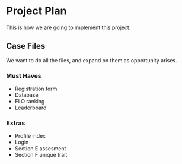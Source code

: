 # Project Plan
This is how we are going to implement this project. 

## Case Files
We want to do all the files, and expand on them as opportunity arises.

### Must Haves
- Registration form
- Database
- ELO ranking
- Leaderboard

### Extras
- Profile index
- Login
- Section E assesment
- Section F unique trait